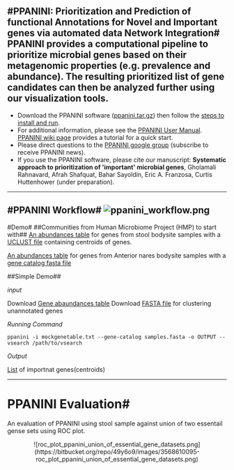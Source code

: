 #PPANINI: Prioritization and Prediction of functional Annotations for Novel and Important genes via automated data Network Integration#
PPANINI provides a computational pipeline to prioritize microbial genes based on their metagenomic properties (e.g. prevalence and abundance). The resulting prioritized list of gene candidates can then be analyzed further using our visualization tools.
----

 * Download the PPANINI software ([ppanini.tar.gz](https://bitbucket.org/biobakery/ppanini/downloads/biobakery-ppanini-0.6.0.tar.gz)) then follow the [steps to install and run](https://bitbucket.org/biobakery/ppanini/).
 * For additional information, please see the [PPANINI User Manual](https://bitbucket.org/biobakery/ppanini/). [PPANINI wiki page](https://bitbucket.org/biobakery/biobakery/wiki/PPANINI) provides a tutorial for a quick start. 
 * Please direct questions to the [PPANINI google group](https://groups.google.com/forum/#!forum/ppanini-users) (subscribe to receive PPANINI news).
 * If you use the PPANINI software, please cite our manuscript: **Systematic approach to prioritization of 'important' microbial genes**, Gholamali Rahnavard, Afrah Shafquat, Bahar Sayoldin, Eric A. Franzosa, Curtis Huttenhower (under preparation).
  	

----
#PPANINI Workflow#
![ppanini_workflow.png](https://bitbucket.org/repo/rnag7z/images/3722133193-ppanini_workflow.png)
----
#Demo#
##Communities from Human Microbiome Project (HMP) to start with##
[An abundances table](https://www.dropbox.com/s/drxvgs42iyvk5k0/stool_gene_centroids_table.txt?dl=0) for genes from stool bodysite samples with a [UCLUST file](https://www.dropbox.com/s/b8ufu3ryiyuo3ax/stool_gene_clusters.uc?dl=0) containing centroids of genes. 

[An abundances table](https://www.dropbox.com/s/lnpef7hixuimm62/AN_gene_table.txt?dl=0) for genes from Anterior nares bodysite samples  with a [gene catalog fasta file](https://www.dropbox.com/s/2mohfte3lkplqsy/AN_centroids_for_clustering.fasta?dl=0)

##Simple Demo##

*input*

Download [Gene abaundances table](https://www.dropbox.com/s/utrjt28sxn16glu/genetable.txt?dl=0)
Download [FASTA file](https://www.dropbox.com/s/2bgyid79rf97lg0/samples.fasta?dl=0) for clustering unannotated genes

*Running Command*
```
ppanini -i mockgenetable.txt --gene-catalog samples.fasta -o OUTPUT --vsearch /path/to/vsearch
```

*Output*

[List](https://www.dropbox.com/s/c1q7zw90uuekx2k/genetable_imp_centroid_prev_abund.txt?dl=0) of importnat genes(centroids)

----
# PPANINI Evaluation#
An evaluation of PPANINI using stool sample against union of two essentail gense sets using ROC plot.

<center>![roc_plot_ppanini_union_of_essential_gene_datasets.png](https://bitbucket.org/repo/49y6o9/images/3568610095-roc_plot_ppanini_union_of_essential_gene_datasets.png)</center>